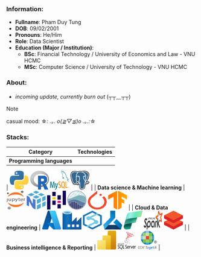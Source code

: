 ### Information:
- **Fullname**: Pham Duy Tung
- **DOB**: 09/02/2001
- **Pronouns**: He/Him
- **Role**: Data Scientist
- **Education (Major / Institution)**:
  + **BSc**: Financial Technology / University of Economics and Law - VNU HCMC
  + **MSc**: Computer Science / University of Technology - VNU HCMC

### About:
- *incoming update, currently burn out* (┬┬﹏┬┬)

>[!NOTE]
> casual mood: ☆*: .｡. o(≧▽≦)o .｡.:*☆

### Stacks:

| Category | Technologies |
|---|---|
| **Programming languages** 
| 
<img src="resource_tech_stack_svg/python.svg" width="50" height="50"/> <img src="resource_tech_stack_svg/r-lang.svg" width="50" height="50"/> 
<img src="resource_tech_stack_svg/mysql.svg" width="50" height="50"/> <img src="resource_tech_stack_svg/postgresql.svg" width="50" height="50"/> 
|
| **Data science & Machine learning** | <img src="resource_tech_stack_svg/jupyter.svg" width="50" height="50"/> <img src="resource_tech_stack_svg/numpy.svg" width="50" height="50"/> <img src="resource_tech_stack_svg/pandas-icon.svg" width="50" height="50"/> <img src="resource_tech_stack_svg/seaborn-icon.svg" width="50" height="50"/> <img src="resource_tech_stack_svg/pytorch-icon.svg" width="50" height="50"/> <img src="resource_tech_stack_svg/tensorflow.svg" width="50" height="50"/> |
| **Cloud & Data engineering** | <img src="resource_tech_stack_svg/microsoft-azure.svg" width="50" height="50"/> <img src="resource_tech_stack_svg/azure-data-factory.png" width="50" height="50"/> <img src="resource_tech_stack_svg/azure-synapse.png" width="50" height="50"/> <img src="resource_tech_stack_svg/azure-machine-learning.png" width="50" height="50"/> <img src="resource_tech_stack_svg/azure-fabric.svg" width="50" height="50"/> <img src="resource_tech_stack_svg/apache-spark.svg" width="50" height="50"/> <img src="resource_tech_stack_svg/databrick.png" width="50" height="50"/> |
| **Business intelligence & Reporting** | <img src="resource_tech_stack_svg/microsoft-power-bi.svg" width="50" height="50"/> <img src="resource_tech_stack_svg/microsoft-sql-server.png" width="50" height="50"/> <img src="resource_tech_stack_svg/tagetik.png" width="50" height="50"/> |
